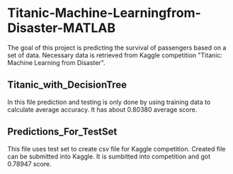 # Titanic-Machine-Learningfrom-Disaster-MATLAB

The goal of this project is predicting the survival of passengers based on a set of data. Necessary data is retrieved from
 Kaggle competition "Titanic: Machine Learning from Disaster".
 
 
## Titanic_with_DecisionTree
In this file prediction and testing is only done by using training data to calculate average accuracy. It has about 0.80380 average score.

## Predictions_For_TestSet
This file uses test set to create csv file for Kaggle competition. Created file can be submitted into Kaggle. It is sumbitted into competition and got 0.78947 score.
